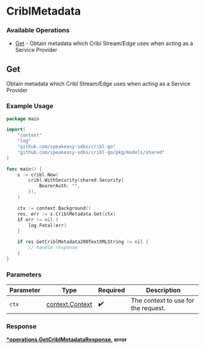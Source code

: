 # CriblMetadata

### Available Operations

* [Get](#get) - Obtain metadata which Cribl Stream/Edge uses when acting as a Service Provider

## Get

Obtain metadata which Cribl Stream/Edge uses when acting as a Service Provider

### Example Usage

```go
package main

import(
	"context"
	"log"
	"github.com/speakeasy-sdks/cribl-go"
	"github.com/speakeasy-sdks/cribl-go/pkg/models/shared"
)

func main() {
    s := cribl.New(
        cribl.WithSecurity(shared.Security{
            BearerAuth: "",
        }),
    )

    ctx := context.Background()
    res, err := s.CriblMetadata.Get(ctx)
    if err != nil {
        log.Fatal(err)
    }

    if res.GetCriblMetadata200TextXMLString != nil {
        // handle response
    }
}
```

### Parameters

| Parameter                                             | Type                                                  | Required                                              | Description                                           |
| ----------------------------------------------------- | ----------------------------------------------------- | ----------------------------------------------------- | ----------------------------------------------------- |
| `ctx`                                                 | [context.Context](https://pkg.go.dev/context#Context) | :heavy_check_mark:                                    | The context to use for the request.                   |


### Response

**[*operations.GetCriblMetadataResponse](../../models/operations/getcriblmetadataresponse.md), error**

